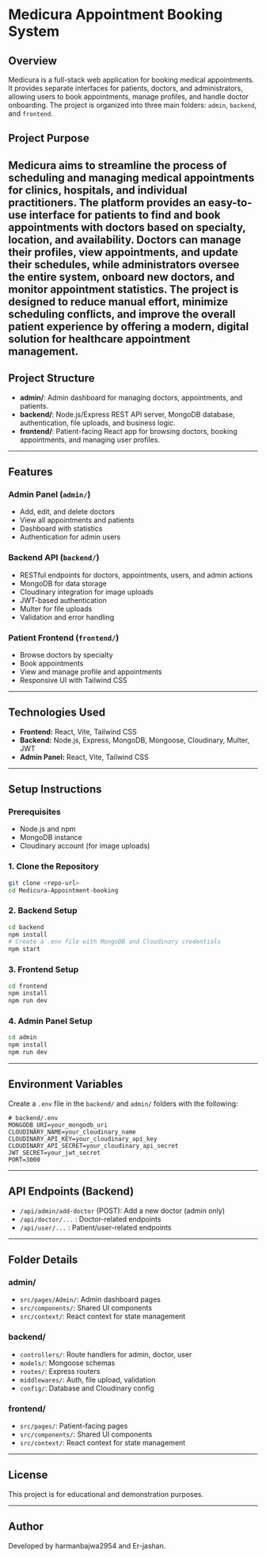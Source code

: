 # Medicura Appointment Booking System

## Overview
Medicura is a full-stack web application for booking medical appointments. It provides separate interfaces for patients, doctors, and administrators, allowing users to book appointments, manage profiles, and handle doctor onboarding. The project is organized into three main folders: `admin`, `backend`, and `frontend`.

## Project Purpose
Medicura aims to streamline the process of scheduling and managing medical appointments for clinics, hospitals, and individual practitioners. The platform provides an easy-to-use interface for patients to find and book appointments with doctors based on specialty, location, and availability. Doctors can manage their profiles, view appointments, and update their schedules, while administrators oversee the entire system, onboard new doctors, and monitor appointment statistics. The project is designed to reduce manual effort, minimize scheduling conflicts, and improve the overall patient experience by offering a modern, digital solution for healthcare appointment management.
---
## Project Structure

- **admin/**: Admin dashboard for managing doctors, appointments, and patients.
- **backend/**: Node.js/Express REST API server, MongoDB database, authentication, file uploads, and business logic.
- **frontend/**: Patient-facing React app for browsing doctors, booking appointments, and managing user profiles.

---

## Features

### Admin Panel (`admin/`)
- Add, edit, and delete doctors
- View all appointments and patients
- Dashboard with statistics
- Authentication for admin users

### Backend API (`backend/`)
- RESTful endpoints for doctors, appointments, users, and admin actions
- MongoDB for data storage
- Cloudinary integration for image uploads
- JWT-based authentication
- Multer for file uploads
- Validation and error handling

### Patient Frontend (`frontend/`)
- Browse doctors by specialty
- Book appointments
- View and manage profile and appointments
- Responsive UI with Tailwind CSS

---

## Technologies Used
- **Frontend:** React, Vite, Tailwind CSS
- **Backend:** Node.js, Express, MongoDB, Mongoose, Cloudinary, Multer, JWT
- **Admin Panel:** React, Vite, Tailwind CSS

---

## Setup Instructions

### Prerequisites
- Node.js and npm
- MongoDB instance
- Cloudinary account (for image uploads)

### 1. Clone the Repository
```sh
git clone <repo-url>
cd Medicura-Appointment-booking
```

### 2. Backend Setup
```sh
cd backend
npm install
# Create a .env file with MongoDB and Cloudinary credentials
npm start
```

### 3. Frontend Setup
```sh
cd frontend
npm install
npm run dev
```

### 4. Admin Panel Setup
```sh
cd admin
npm install
npm run dev
```

---

## Environment Variables
Create a `.env` file in the `backend/` and `admin/` folders with the following:

```
# backend/.env
MONGODB_URI=your_mongodb_uri
CLOUDINARY_NAME=your_cloudinary_name
CLOUDINARY_API_KEY=your_cloudinary_api_key
CLOUDINARY_API_SECRET=your_cloudinary_api_secret
JWT_SECRET=your_jwt_secret
PORT=3000
```

---

## API Endpoints (Backend)
- `/api/admin/add-doctor` (POST): Add a new doctor (admin only)
- `/api/doctor/...` : Doctor-related endpoints
- `/api/user/...` : Patient/user-related endpoints

---

## Folder Details

### admin/
- `src/pages/Admin/`: Admin dashboard pages
- `src/components/`: Shared UI components
- `src/context/`: React context for state management

### backend/
- `controllers/`: Route handlers for admin, doctor, user
- `models/`: Mongoose schemas
- `routes/`: Express routers
- `middlewares/`: Auth, file upload, validation
- `config/`: Database and Cloudinary config

### frontend/
- `src/pages/`: Patient-facing pages
- `src/components/`: Shared UI components
- `src/context/`: React context for state management

---

## License
This project is for educational and demonstration purposes.

---

## Author
Developed by harmanbajwa2954 and Er-jashan.
